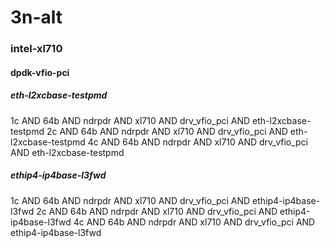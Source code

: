 # 3n-alt
### intel-xl710
#### dpdk-vfio-pci
##### eth-l2xcbase-testpmd
1c AND 64b AND ndrpdr AND xl710 AND drv_vfio_pci AND eth-l2xcbase-testpmd
2c AND 64b AND ndrpdr AND xl710 AND drv_vfio_pci AND eth-l2xcbase-testpmd
4c AND 64b AND ndrpdr AND xl710 AND drv_vfio_pci AND eth-l2xcbase-testpmd
##### ethip4-ip4base-l3fwd
1c AND 64b AND ndrpdr AND xl710 AND drv_vfio_pci AND ethip4-ip4base-l3fwd
2c AND 64b AND ndrpdr AND xl710 AND drv_vfio_pci AND ethip4-ip4base-l3fwd
4c AND 64b AND ndrpdr AND xl710 AND drv_vfio_pci AND ethip4-ip4base-l3fwd
